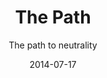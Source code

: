 ---
title: The Path
subtitle: The path to neutrality
layout: default
modal-id: 2
date: 2014-07-17
img: courbe_complete.png
thumbnail: courbe_complete-thumbnail.png
alt: The Path
project-date: April 2014
client: Elioth
categories: en
description: Paris' carbone footprint detailed path starting from 2004 to 2050. This path allows to achieve carbon neutrality.
---